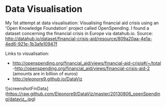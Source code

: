 Data Visualisation
==================

My 1st attempt at data visualisation:
Visualising financial aid crisis using an 'Open Knowledge Foundation' project called OpenSpending. 
I found a dataset concerning the financial crisis in Europe via datahub.io.
Source: http://datahub.io/dataset/financial-crisis-aid/resource/809a20aa-4e1a-4ed6-921e-1b3afe10947f

Links to visualisation:
- http://openspending.org/financial_aid/views/financial-aid-crisis#/~/total
-http://openspending.org/financial_aid/views/financial-crisis-aid-2
(amounts are in billion of euros) 
- http://eleonore9.github.io/DataViz

![screenshotFinData] (https://raw.github.com/Eleonore9/DataViz/master/20130806_openSpending/dataviz_.jpg)
